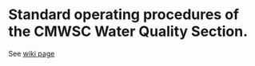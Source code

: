 # Standard operating procedures of the CMWSC Water Quality Section.
See [wiki page](https://github.com/thodson-usgs/QW_SOP/wiki)

